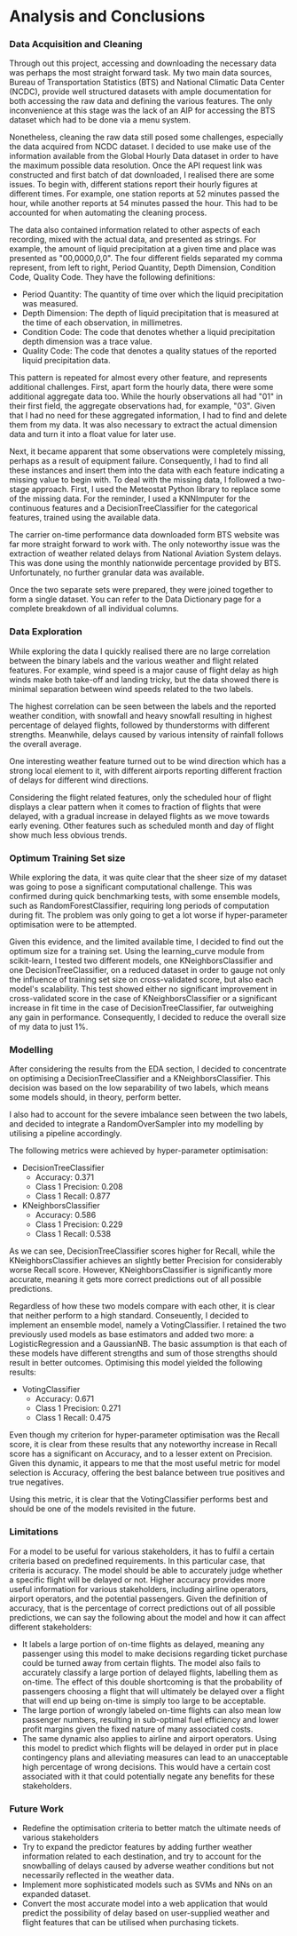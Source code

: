 # Analysis and Conclusions

### Data Acquisition and Cleaning
Through out this project, accessing and downloading the necessary data was perhaps the most straight forward task. My two main data sources, Bureau of Transportation Statistics (BTS) and National Climatic Data Center (NCDC), provide well structured datasets with ample documentation for both accessing the raw data and defining the various features. The only inconvenience at this stage was the lack of an AIP for accessing the BTS dataset which had to be done via a menu system.

Nonetheless, cleaning the raw data still posed some challenges, especially the data acquired from NCDC dataset. I decided to use make use of the information available from the Global Hourly Data dataset in order to have the maximum possible data resolution. Once the API request link was constructed and first batch of dat downloaded, I realised there are some issues. To begin with, different stations report their hourly figures at different times. For example, one station reports at 52 minutes passed the hour, while another reports at 54 minutes passed the hour. This had to be accounted for when automating the cleaning process.

The data also contained information related to other aspects of each recording, mixed with the actual data, and presented as strings. For example, the amount of liquid precipitation at a given time and place was presented as "00,0000,0,0". The four different fields separated my comma represent, from left to right, Period Quantity, Depth Dimension, Condition Code, Quality Code. They have the following definitions:
<ul>
    <li>Period Quantity: The quantity of time over which the liquid precipitation was measured.</li>
    <li>Depth Dimension: The depth of liquid precipitation that is measured at the time of each observation, in millimetres.</li>
    <li>Condition Code: The code that denotes whether a liquid precipitation depth dimension was a trace value.</li>
    <li>Quality Code: The code that denotes a quality statues of the reported liquid precipitation data.</li>
</ul>

This pattern is repeated for almost every other feature, and represents additional challenges. First, apart form the hourly data, there were some additional aggregate data too. While the hourly observations all had "01" in their first field, the aggregate observations had, for example, "03". Given that I had no need for these aggregated information, I had to find and delete them from my data. It was also necessary to extract the actual dimension data and turn it into a float value for later use.

Next, it became apparent that some observations were completely missing, perhaps as a result of equipment failure. Consequently, I had to find all these instances and insert them into the data with each feature indicating a missing value to begin with. To deal with the missing data, I followed a two-stage approach. First, I used the Meteostat Python library to replace some of the missing data. For the reminder, I used a KNNImputer for the continuous features and a DecisionTreeClassifier for the categorical features, trained using the available data.

The carrier on-time performance data downloaded form BTS website was far more straight forward to work with. The only noteworthy issue was the extraction of weather related delays from National Aviation System delays. This was done using the monthly nationwide percentage provided by BTS. Unfortunately, no further granular data was available.

Once the two separate sets were prepared, they were joined together to form a single dataset. You can refer to the Data Dictionary page for a complete breakdown of all individual columns.

### Data Exploration
While exploring the data I quickly realised there are no large correlation between the binary labels and the various weather and flight related features. For example, wind speed is a major cause of flight delay as high winds make both take-off and landing tricky, but the data showed there is minimal separation between wind speeds related to the two labels.

The highest correlation can be seen between the labels and the reported weather condition, with snowfall and heavy snowfall resulting in highest percentage of delayed flights, followed by thunderstorms with different strengths. Meanwhile, delays caused by various intensity of rainfall follows the overall average.

One interesting weather feature turned out to be wind direction which has a strong local element to it, with different airports reporting different fraction of delays for different wind directions.

Considering the flight related features, only the scheduled hour of flight displays a clear pattern when it comes to fraction of flights that were delayed, with a gradual increase in delayed flights as we move towards early evening. Other features such as scheduled month and day of flight show much less obvious trends.

### Optimum Training Set size
While exploring the data, it was quite clear that the sheer size of my dataset was going to pose a significant computational challenge. This was confirmed during quick benchmarking tests, with some ensemble models, such as RandomForestClassifier, requiring long periods of computation during fit. The problem was only going to get a lot worse if hyper-parameter optimisation were to be attempted.

Given this evidence, and the limited available time, I decided to find out the optimum size for a training set. Using the learning_curve module from scikit-learn, I tested two different models, one KNeighborsClassifier and one DecisionTreeClassifier, on a reduced dataset in order to gauge not only the influence of training set size on cross-validated score, but also each model's scalability. This test showed either no significant improvement in cross-validated score in the case of KNeighborsClassifier or a significant increase in fit time in the case of DecisionTreeClassifier, far outweighing any gain in performance. Consequently, I decided to reduce the overall size of my data to just 1%.

### Modelling
After considering the results from the EDA section, I decided to concentrate on optimising a DecisionTreeClassifier and a KNeighborsClassifier. This decision was based on the low separability of two labels, which means some models should, in theory, perform better.

I also had to account for the severe imbalance seen between the two labels, and decided to integrate a RandomOverSampler into my modelling by utilising a pipeline accordingly.

The following metrics were achieved by hyper-parameter optimisation:
<ul>
  <li>DecisionTreeClassifier
    <ul>
      <li>Accuracy: 0.371</li>
      <li>Class 1 Precision: 0.208</li>
      <li>Class 1 Recall: 0.877</li>
    </ul>
  </li>
  <li>KNeighborsClassifier
    <ul>
      <li>Accuracy: 0.586</li>
      <li>Class 1 Precision: 0.229</li>
      <li>Class 1 Recall: 0.538</li>
    </ul>
  </li>
</ul>

As we can see, DecisionTreeClassifier scores higher for Recall, while the KNeighborsClassifier achieves an slightly better Precision for considerably worse Recall score. However, KNeighborsClassifier is significantly more accurate, meaning it gets more correct predictions out of all possible predictions.

Regardless of how these two models compare with each other, it is clear that neither perform to a high standard. Conseuently, I decided to implement an ensemble model, namely a VotingClassifier. I retained the two previously used models as base estimators and added two more: a LogisticRegression and a GaussianNB. The basic assumption is that each of these models have different strengths and sum of those strengths should result in better outcomes. Optimising this model yielded the following results:
<ul>
  <li>VotingClassifier
    <ul>
      <li>Accuracy: 0.671</li>
      <li>Class 1 Precision: 0.271</li>
      <li>Class 1 Recall: 0.475</li>
    </ul>
  </li>
</ul>

Even though my criterion for hyper-parameter optimisation was the Recall score, it is clear from these results that any noteworthy increase in Recall score has a significant on Accuracy, and to a lesser extent on Precision. Given this dynamic, it appears to me that the most useful metric for model selection is Accuracy, offering the best balance between true positives and true negatives.

Using this metric, it is clear that the VotingClassifier performs best and should be one of the models revisited in the future.

### Limitations
For a model to be useful for various stakeholders, it has to fulfil a certain criteria based on predefined requirements. In this particular case, that criteria is accuracy. The model should be able to accurately judge whether a specific flight will be delayed or not. Higher accuracy provides more useful information for various stakeholders, including airline operators, airport operators, and the potential passengers. Given the definition of accuracy, that is the percentage of correct predictions out of all possible predictions, we can say the following about the model and how it can affect different stakeholders:
<ul>
  <li>It labels a large portion of on-time flights as delayed, meaning any passenger using this model to make decisions regarding ticket purchase could be turned away from certain flights. The model also fails to accurately classify a large portion of delayed flights, labelling them as on-time. The effect of this double shortcoming is that the probability  of passengers choosing a flight that will ultimately be delayed over a flight that will end up being on-time is simply too large to be acceptable.</li>
  <li>The large portion of wrongly labeled on-time flights can also mean low passenger numbers, resulting in sub-optimal fuel efficiency and lower profit margins given the fixed nature of many associated costs.</li>
  <li>The same dynamic also applies to airline and airport operators. Using this model to predict which flights will be delayed in order put in place contingency plans and alleviating measures can lead to an unacceptable high percentage of wrong decisions. This would have a certain cost associated with it that could potentially negate any benefits for these stakeholders.  
</ul>

### Future Work
<ul>
  <li>Redefine the optimisation criteria to better match the ultimate needs of various stakeholders</li>
  <li>Try to expand the predictor features by adding further weather information related to each destination, and try to account for the snowballing of delays caused by adverse weather conditions but not necessarily reflected in the weather data.</li>
  <li>Implement more sophisticated models such as SVMs and NNs on an expanded dataset.</li>
  <li>Convert the most accurate model into a web application that would predict the possibility of delay based on user-supplied weather and flight features that can be utilised when purchasing tickets.</li>
